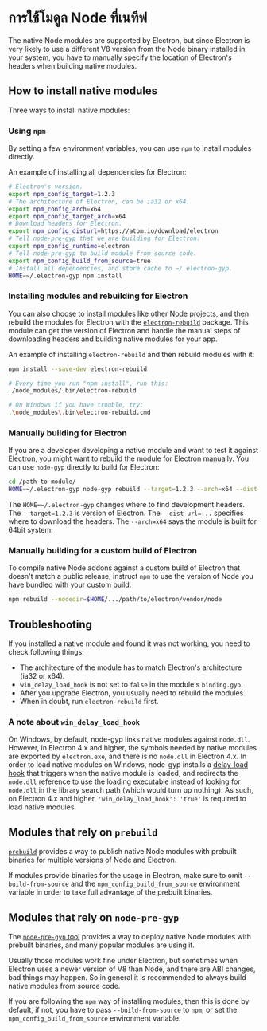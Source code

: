 # การใช้โมดูล Node ที่เนทีฟ

The native Node modules are supported by Electron, but since Electron is very likely to use a different V8 version from the Node binary installed in your system, you have to manually specify the location of Electron's headers when building native modules.

## How to install native modules

Three ways to install native modules:

### Using `npm`

By setting a few environment variables, you can use `npm` to install modules directly.

An example of installing all dependencies for Electron:

```sh
# Electron's version.
export npm_config_target=1.2.3
# The architecture of Electron, can be ia32 or x64.
export npm_config_arch=x64
export npm_config_target_arch=x64
# Download headers for Electron.
export npm_config_disturl=https://atom.io/download/electron
# Tell node-pre-gyp that we are building for Electron.
export npm_config_runtime=electron
# Tell node-pre-gyp to build module from source code.
export npm_config_build_from_source=true
# Install all dependencies, and store cache to ~/.electron-gyp.
HOME=~/.electron-gyp npm install
```

### Installing modules and rebuilding for Electron

You can also choose to install modules like other Node projects, and then rebuild the modules for Electron with the [`electron-rebuild`](https://github.com/paulcbetts/electron-rebuild) package. This module can get the version of Electron and handle the manual steps of downloading headers and building native modules for your app.

An example of installing `electron-rebuild` and then rebuild modules with it:

```sh
npm install --save-dev electron-rebuild

# Every time you run "npm install", run this:
./node_modules/.bin/electron-rebuild

# On Windows if you have trouble, try:
.\node_modules\.bin\electron-rebuild.cmd
```

### Manually building for Electron

If you are a developer developing a native module and want to test it against Electron, you might want to rebuild the module for Electron manually. You can use `node-gyp` directly to build for Electron:

```sh
cd /path-to-module/
HOME=~/.electron-gyp node-gyp rebuild --target=1.2.3 --arch=x64 --dist-url=https://atom.io/download/electron
```

The `HOME=~/.electron-gyp` changes where to find development headers. The `--target=1.2.3` is version of Electron. The `--dist-url=...` specifies where to download the headers. The `--arch=x64` says the module is built for 64bit system.

### Manually building for a custom build of Electron

To compile native Node addons against a custom build of Electron that doesn't match a public release, instruct `npm` to use the version of Node you have bundled with your custom build.

```sh
npm rebuild --nodedir=$HOME/.../path/to/electron/vendor/node
```

## Troubleshooting

If you installed a native module and found it was not working, you need to check following things:

* The architecture of the module has to match Electron's architecture (ia32 or x64).
* `win_delay_load_hook` is not set to `false` in the module's `binding.gyp`.
* After you upgrade Electron, you usually need to rebuild the modules.
* When in doubt, run `electron-rebuild` first.

### A note about `win_delay_load_hook`

On Windows, by default, node-gyp links native modules against `node.dll`. However, in Electron 4.x and higher, the symbols needed by native modules are exported by `electron.exe`, and there is no `node.dll` in Electron 4.x. In order to load native modules on Windows, node-gyp installs a [delay-load hook](https://msdn.microsoft.com/en-us/library/z9h1h6ty.aspx) that triggers when the native module is loaded, and redirects the `node.dll` reference to use the loading executable instead of looking for `node.dll` in the library search path (which would turn up nothing). As such, on Electron 4.x and higher, `'win_delay_load_hook': 'true'` is required to load native modules.

## Modules that rely on `prebuild`

[`prebuild`](https://github.com/mafintosh/prebuild) provides a way to publish native Node modules with prebuilt binaries for multiple versions of Node and Electron.

If modules provide binaries for the usage in Electron, make sure to omit `--build-from-source` and the `npm_config_build_from_source` environment variable in order to take full advantage of the prebuilt binaries.

## Modules that rely on `node-pre-gyp`

The [`node-pre-gyp` tool](https://github.com/mapbox/node-pre-gyp) provides a way to deploy native Node modules with prebuilt binaries, and many popular modules are using it.

Usually those modules work fine under Electron, but sometimes when Electron uses a newer version of V8 than Node, and there are ABI changes, bad things may happen. So in general it is recommended to always build native modules from source code.

If you are following the `npm` way of installing modules, then this is done by default, if not, you have to pass `--build-from-source` to `npm`, or set the `npm_config_build_from_source` environment variable.